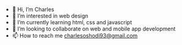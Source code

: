 - 👋 Hi, I’m Charles
- 👀 I’m interested in web design
- 🌱 I’m currently learning html, css and javascript
- 💞️ I’m looking to collaborate on web and mobile app development
- 📫 How to reach me charlesoshodi93@gmail.com

<!---
lcharlesdw/lcharlesdw is a ✨ special ✨ repository because its `README.md` (this file) appears on your GitHub profile.
You can click the Preview link to take a look at your changes.
--->
